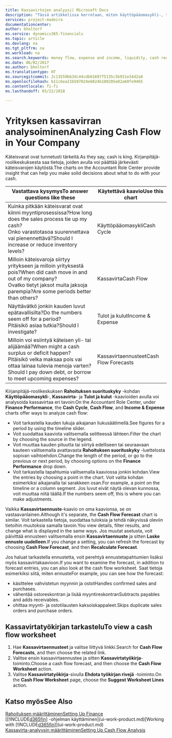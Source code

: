 ```yaml
---
title: Kassavirtojen analyysi| Microsoft Docs
description: "Tässä artikkelissa kerrotaan, miten käyttöpääomasykli-, tulot ja kulut-, kassavirta- ja kassavirtaennustekaavioilla voidaan analysoida yrityksen historiallista ja tulevaa kassavirran liikkumista."
services: project-madeira
documentationcenter: 
author: bholtorf
ms.service: dynamics365-financials
ms.topic: article
ms.devlang: na
ms.tgt_pltfrm: na
ms.workload: na
ms.search.keywords: money flow, expense and income, liquidity, cash receipts minus cash payments, Cartera
ms.date: 06/02/2017
ms.author: bholtorf
ms.translationtype: HT
ms.sourcegitcommit: 2c13559bb3dc44cdb61697f5135c5b931e34d2a8
ms.openlocfilehash: b11c6ea21b507024e6024b180205e02a60fe9465
ms.contentlocale: fi-fi
ms.lasthandoff: 03/22/2018

---
```

# <a name="analyzing-cash-flow-in-your-company"></a><span data-ttu-id="f4117-103">Yrityksen kassavirran analysoiminen</span><span class="sxs-lookup"><span data-stu-id="f4117-103">Analyzing Cash Flow in Your Company</span></span>
<span data-ttu-id="f4117-104">Käteisvarat ovat tunnetusti tärkeitä.</span><span class="sxs-lookup"><span data-stu-id="f4117-104">As they say, cash is king.</span></span> <span data-ttu-id="f4117-105">Kirjanpitäjä-roolikeskuksesta saa tietoja, joiden avulla voi päättää järkevästi käteisvarojen käytöstä.</span><span class="sxs-lookup"><span data-stu-id="f4117-105">The charts on the Accountant Role Center provide insight that can help you make solid decisions about what to do with your cash.</span></span>  

| <span data-ttu-id="f4117-106">Vastattava kysymys</span><span class="sxs-lookup"><span data-stu-id="f4117-106">To answer questions like these</span></span> | <span data-ttu-id="f4117-107">Käytettävä kaavio</span><span class="sxs-lookup"><span data-stu-id="f4117-107">Use this chart</span></span> |
| --- | --- |
| <span data-ttu-id="f4117-108">Kuinka pitkään käteisvarat ovat kiinni myyntiprosessissa?</span><span class="sxs-lookup"><span data-stu-id="f4117-108">How long does the sales process tie up my cash?</span></span></br> <span data-ttu-id="f4117-109">Onko varastotasoa suurennettava vai pienennettävä?</span><span class="sxs-lookup"><span data-stu-id="f4117-109">Should I increase or reduce inventory levels?</span></span> |<span data-ttu-id="f4117-110">Käyttöpääomasykli</span><span class="sxs-lookup"><span data-stu-id="f4117-110">Cash Cycle</span></span> |
| <span data-ttu-id="f4117-111">Milloin käteisvaroja siirtyy yritykseen ja milloin yrityksestä pois?</span><span class="sxs-lookup"><span data-stu-id="f4117-111">When did cash move in and out of my company?</span></span></br> <span data-ttu-id="f4117-112">Ovatko tietyt jaksot muita jaksoja parempia?</span><span class="sxs-lookup"><span data-stu-id="f4117-112">Are some periods better than others?</span></span> |<span data-ttu-id="f4117-113">Kassavirta</span><span class="sxs-lookup"><span data-stu-id="f4117-113">Cash Flow</span></span> |
| <span data-ttu-id="f4117-114">Näyttävätkö jonkin kauden luvut epätavallisilta?</span><span class="sxs-lookup"><span data-stu-id="f4117-114">Do the numbers seem off for a period?</span></span></br> <span data-ttu-id="f4117-115">Pitäisikö asiaa tutkia?</span><span class="sxs-lookup"><span data-stu-id="f4117-115">Should I investigate?</span></span> |<span data-ttu-id="f4117-116">Tulot ja kulut</span><span class="sxs-lookup"><span data-stu-id="f4117-116">Income & Expense</span></span> |
| <span data-ttu-id="f4117-117">Milloin voi esiintyä käteisen yli- tai alijäämää?</span><span class="sxs-lookup"><span data-stu-id="f4117-117">When might a cash surplus or deficit happen?</span></span></br> <span data-ttu-id="f4117-118">Pitäisikö velka maksaa pois vai ottaa lainaa tulevia menoja varten?</span><span class="sxs-lookup"><span data-stu-id="f4117-118">Should I pay down debt, or borrow to meet upcoming expenses?</span></span> |<span data-ttu-id="f4117-119">Kassavirtaennusteet</span><span class="sxs-lookup"><span data-stu-id="f4117-119">Cash Flow Forecasts</span></span> |

<span data-ttu-id="f4117-120">Kirjanpitäjä-roolikeskuksen **Rahoituksen suorituskyky** -kohdan **Käyttöpääomasykli**-, **Kassavirta**- ja **Tulot ja kulut** -kaavioiden avulla voi analysoida kassavirtaa eri tavoin:</span><span class="sxs-lookup"><span data-stu-id="f4117-120">On the Accountant Role Center, under **Finance Performance**, the **Cash Cycle**, **Cash Flow**, and **Income & Expense** charts offer ways to analyze cash flow:</span></span>  

* <span data-ttu-id="f4117-121">Voit tarkastella kauden lukuja aikajanan liukusäätimellä.</span><span class="sxs-lookup"><span data-stu-id="f4117-121">See figures for a period by using the timeline slider.</span></span>  
* <span data-ttu-id="f4117-122">Voit suodattaa kaaviota valitsemalla selitteessä lähteen.</span><span class="sxs-lookup"><span data-stu-id="f4117-122">Filter the chart by choosing the source in the legend.</span></span>  
* <span data-ttu-id="f4117-123">Voit muuttaa kauden pituutta tai siirtyä edelliseen tai seuraavaan kauteen valitsemalla avattavasta **Rahoituksen suorituskyky** -luettelosta sopivan vaihtoehdon.</span><span class="sxs-lookup"><span data-stu-id="f4117-123">Change the length of the period, or go to the previous or next period, by choosing options on the **Finance Performance** drop down.</span></span>  
* <span data-ttu-id="f4117-124">Voit tarkastella tapahtumia valitsemalla kaaviossa jonkin kohdan.</span><span class="sxs-lookup"><span data-stu-id="f4117-124">View the entries by choosing a point in the chart.</span></span> <span data-ttu-id="f4117-125">Voit valita kohdan esimerkiksi aikajanalla tai sarakkeen osan.</span><span class="sxs-lookup"><span data-stu-id="f4117-125">For example, a point on the timeline or a column segment.</span></span> <span data-ttu-id="f4117-126">Jos luvut eivät näytä olevan kunnossa, voit muuttaa niitä täällä.</span><span class="sxs-lookup"><span data-stu-id="f4117-126">If the numbers seem off, this is where you can make adjustments.</span></span>  

<span data-ttu-id="f4117-127">Vaikka **Kassavirtaennuste**-kaavio on oma kaavionsa, se on vastaavanlainen.</span><span class="sxs-lookup"><span data-stu-id="f4117-127">Although it's separate, the **Cash Flow Forecast** chart is similar.</span></span> <span data-ttu-id="f4117-128">Voit tarkastella tietoja, suodattaa tuloksia ja tehdä näkyvissä oleviin tietoihin muutoksia samalla tavoin.</span><span class="sxs-lookup"><span data-stu-id="f4117-128">You view details, filter results, and change what is displayed in the same ways.</span></span> <span data-ttu-id="f4117-129">Jos muutat asetusta, voit päivittää ennusteen valitsemalla ensin **Kassavirtaennuste** ja sitten **Laske ennuste uudelleen**.</span><span class="sxs-lookup"><span data-stu-id="f4117-129">If you change a setting, you can refresh the forecast by choosing **Cash Flow Forecast**, and then **Recalculate Forecast**.</span></span>

<span data-ttu-id="f4117-130">Jos haluat tarkastella ennustetta, voit perehtyä ennustetapahtumien lisäksi myös kassavirtakaavioon.</span><span class="sxs-lookup"><span data-stu-id="f4117-130">If you want to examine the forecast, in addition to forecast entries, you can also look at the cash flow worksheet.</span></span> <span data-ttu-id="f4117-131">Saat tietoja esimerkiksi siitä, miten ennuste</span><span class="sxs-lookup"><span data-stu-id="f4117-131">For example, you can see how the forecast:</span></span>

* <span data-ttu-id="f4117-132">käsittelee vahvistetun myynnin ja ostot</span><span class="sxs-lookup"><span data-stu-id="f4117-132">Handles confirmed sales and purchases.</span></span>  
* <span data-ttu-id="f4117-133">vähentää ostoreskontran ja lisää myyntireskontran</span><span class="sxs-lookup"><span data-stu-id="f4117-133">Subtracts payables and adds receivables.</span></span>  
* <span data-ttu-id="f4117-134">ohittaa myynti- ja ostotilausten kaksoiskappaleet.</span><span class="sxs-lookup"><span data-stu-id="f4117-134">Skips duplicate sales orders and purchase orders.</span></span>  

## <a name="to-view-a-cash-flow-worksheet"></a><span data-ttu-id="f4117-135">Kassavirtatyökirjan tarkastelu</span><span class="sxs-lookup"><span data-stu-id="f4117-135">To view a cash flow worksheet</span></span>
1. <span data-ttu-id="f4117-136">Hae **Kassavirtaennusteet** ja valitse liittyvä linkki.</span><span class="sxs-lookup"><span data-stu-id="f4117-136">Search for **Cash Flow Forecasts**, and then choose the related link.</span></span>  
2. <span data-ttu-id="f4117-137">Valitse ensin kassavirtaennustee ja sitten **Kassavirtatyökirja**-toiminto.</span><span class="sxs-lookup"><span data-stu-id="f4117-137">Choose a cash flow forecast, and then choose the **Cash Flow Worksheet** action.</span></span>  
3. <span data-ttu-id="f4117-138">Valitse **Kassavirtatyökirja**-sivulla **Ehdota työkirjan rivejä** -toiminto.</span><span class="sxs-lookup"><span data-stu-id="f4117-138">On the **Cash Flow Worksheet** page, choose the **Suggest Worksheet Lines** action.</span></span>  

## <a name="see-also"></a><span data-ttu-id="f4117-139">Katso myös</span><span class="sxs-lookup"><span data-stu-id="f4117-139">See Also</span></span>
[<span data-ttu-id="f4117-140">Rahoituksen määrittäminen</span><span class="sxs-lookup"><span data-stu-id="f4117-140">Setting Up Finance</span></span>](finance-setup-finance.md)  
<span data-ttu-id="f4117-141">[[!INCLUDE[d365fin](includes/d365fin_md.md)] -ohjelman käyttäminen](ui-work-product.md)</span><span class="sxs-lookup"><span data-stu-id="f4117-141">[Working with [!INCLUDE[d365fin](includes/d365fin_md.md)]](ui-work-product.md)</span></span>  
[<span data-ttu-id="f4117-142">Kassavirta-analyysin määrittäminen</span><span class="sxs-lookup"><span data-stu-id="f4117-142">Setting Up Cash Flow Analysis</span></span>](finance-setup-cash-flow-analyses.md)  

